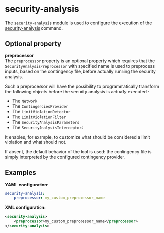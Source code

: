 # security-analysis

The `security-analysis` module is used to configure the execution of the [security-analysis](../itools/security-analysis.md) command.

## Optional property

**preprocessor**  
The `preprocessor` property is an optional property which requires that the `SecurityAnalysisPreprocessor` with specified name is used to preprocess inputs, based on the contingency file, before actually running the security analysis.

Such a preprocessor will have the possibility to programmatically transform the following objects before the security analysis is actually executed :
- The `Network`
- The `ContingenciesProvider`
- The `LimitViolationDetector`
- The `LimitViolationFilter`
- The `SecurityAnalysisParameters`
- The `SecurityAnalysisInterceptor`s

It enables, for example, to customize what should be considered a limit violation and what should not.

If absent, the default behavior of the tool is used: the contingency file is simply interpreted by the configured contingency provider.

## Examples

**YAML configuration:**  
```yaml
security-analysis:
    preprocessor: my_custom_preprocessor_name
```

**XML configuration:**  
```xml
<security-analysis>
    <preprocessor>my_custom_preprocessor_name</preprocessor>
</security-analysis>
```

